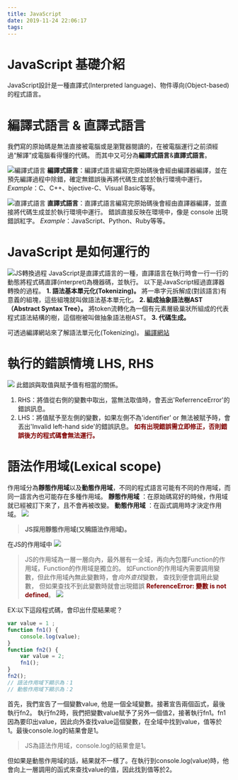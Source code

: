 ```yaml
---
title: JavaScript
date: 2019-11-24 22:06:17
tags:
---
```

<link href="all.css" rel="stylesheet"></link>

# JavaScript 基礎介紹

JavaScript設計是一種直譯式(Interpreted language)、物件導向(Object-based)的程式語言。



<!--more-->

# 編譯式語言 & 直譯式語言

我們寫的原始碼是無法直接被電腦或是瀏覽器閱讀的，在被電腦運行之前須經過“解譯”成電腦看得懂的代碼。
而其中又可分為**編譯式語言**&**直譯式語言**。

![編譯式語言](Compiled_language.png)
**編譯式語言**：編譯式語言編寫完原始碼後會經由編譯器編譯，並在預先編譯過程中除錯，確定無錯誤後再將代碼生成並於執行環境中運行。
*Example*：C、C++、bjective-C、Visual Basic等等。

![直譯式語言](Interpreted_language.png)
**直譯式語言**：直譯式語言編寫完原始碼後會經由直譯器編譯，並直接將代碼生成並於執行環境中運行。
錯誤直接反映在環境中，像是 console 出現錯誤紅字。
*Example*：JavaScript、Python、Ruby等等。

# JavaScript 是如何運行的
![JS轉換過程](JS_process.png)
JavaScript是直譯式語言的一種，直譯語言在執行時會一行一行的動態將程式碼直譯(interpret)為機器碼，並執行。
以下是JavaScript經過直譯器轉換的過程。
**1. 語法基本單元化(Tokenizing)。**
    將一串字元拆解成(對該語言)有意義的組塊，這些組塊就叫做語法基本單元化。
**2. 組成抽象語法樹AST（Abstract Syntax Tree）。**
    將token流轉化為一個有元素層級巢狀所組成的代表程式語法結構的樹，這個樹被叫做抽象語法樹AST。
**3. 代碼生成。**

可透過編譯網站來了解語法單元化(Tokenizing)。
[編譯網站](https://esprima.org/demo/parse.html#)

# 執行的錯誤情境 LHS, RHS
![](./RHS_LHS.png)
此錯誤與取值與賦予值有相當的關係。
1. RHS：將值從右側的變數中取出，當無法取值時，會丟出'ReferrenceError'的錯誤訊息。
2. LHS：將值賦予至左側的變數，如果左側不為'identifier' or 無法被賦予時，會丟出'Invalid left-hand side'的錯誤訊息。
**<font color=#800000>如有出現錯誤需立即修正，否則錯誤後方的程式碼會無法運行。</font>**

# 語法作用域(Lexical scope)

作用域分為**靜態作用域**以及**動態作用域**，不同的程式語言可能有不同的作用域，而同一語言內也可能存在多種作用域。
**靜態作用域** ：在原始碼寫好的時候，作用域就已經被訂下來了，且不會再被改變。
**動態作用域** ：在函式調用時才決定作用域。
![](./Lexical_Scope.png)
>**JS採用靜態作用域(又稱語法作用域)。**

在JS的作用域中
![](./Scope.png)
>JS的作用域為一層一層向內，最外層有一全域，再向內包覆Function的作用域，Function的作用域是獨立的。
如Function的作用域內需要調用變數，但此作用域內無此變數時，會*向外查找*變數，
查找到便會調用此變數，
但如果查找不到此變數時就會出現錯誤 **<font color=#800000>ReferenceError: 變數 is not defined</font>**。
![](Scope_2.png)

EX:以下這段程式碼，會印出什麼結果呢？
```javascript
var value = 1 ;
function fn1() {
    console.log(value);
}
function fn2() {
    var value = 2;
    fn1();
}
fn2();
// 語法作用域下顯示為：1
// 動態作用域下顯示為：2
```
首先，我們宣告了一個變數value, 他是一個全域變數。接著宣告兩個函式，最後執行fn2。
執行fn2時，我們把變數value賦予了另外一個值2，接著執行fn1。fn1因為要印出value，因此向外查找value這個變數，在全域中找到value，值等於1。最後console.log的結果會是1。
>JS為語法作用域，console.log的結果會是1。

但如果是動態作用域的話，結果就不一樣了。在執行到console.log(value)時，他會向上一層調用的函式來查找value的值，因此找到值等於2。
